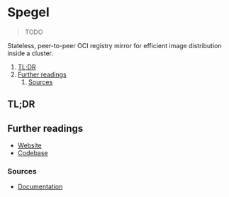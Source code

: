 # Spegel

> TODO

Stateless, peer-to-peer OCI registry mirror for efficient image distribution inside a cluster.

<!-- Remove this line to uncomment if used
## Table of contents <!-- omit in toc -->

1. [TL;DR](#tldr)
1. [Further readings](#further-readings)
   1. [Sources](#sources)

## TL;DR

<!-- Uncomment if used
<details>
  <summary>Setup</summary>

```sh
```

</details>
-->

<!-- Uncomment if used
<details>
  <summary>Usage</summary>

```sh
```

</details>
-->

<!-- Uncomment if used
<details>
  <summary>Real world use cases</summary>

```sh
```

</details>
-->

## Further readings

- [Website]
- [Codebase]

### Sources

- [Documentation]

<!--
  Reference
  ═╬═Time══
  -->

<!-- In-article sections -->
<!-- Knowledge base -->
<!-- Files -->
<!-- Upstream -->
[codebase]: https://github.com/XenitAB/spegel
[documentation]: https://spegel.dev/docs/
[website]: https://spegel.dev/

<!-- Others -->
